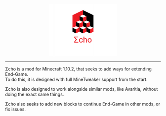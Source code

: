 <p align="center">
   <img src="https://raw.githubusercontent.com/Matryoshika/Echo/68d1e276c1163842ebf5cebf282c054174185de6/src/main/resources/assets/echo/NotForGame/echo_logo.png" alt="Echo Logo"> 
</p>

***

Σcho is a mod for Minecraft 1.10.2, that seeks to add ways for extending End-Game.  
To do this, it is designed with full MineTweaker support from the start.

Σcho is also designed to work alongside similar mods, like Avaritia, without doing the exact same things.

Σcho also seeks to add new blocks to continue End-Game in other mods, or fix issues.
